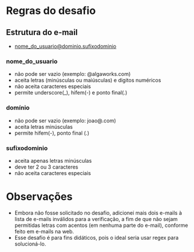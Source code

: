 # Regras do desafio
## Estrutura do e-mail
- nome_do_usuario@dominio.sufixodominio

### nome_do_usuario
- não pode ser vazio (exemplo: @algaworks.com)
- aceita letras (minúsculas ou maiúsculas) e digitos numéricos
- não aceita caracteres especiais
- permite underscore(_), hifem(-) e ponto final(.)

### domínio
- não pode ser vazio (exemplo: joao@.com)
- aceita letras minúsculas
- permite hifem(-), ponto final (.)

### sufixodominio
- aceita apenas letras minúsculas
- deve ter 2 ou 3 caracteres
- não aceita caracteres especiais

# Observações
- Embora não fosse solicitado no desafio, adicionei mais dois e-mails à lista de e-mails inválidos para a verificação, a fim de que não sejam permitidas letras com acentos (em nenhuma parte do e-mail), conforme feito em e-mails na web.
- Esse desafio é para fins didáticos, pois o ideal seria usar regex para solucioná-lo.